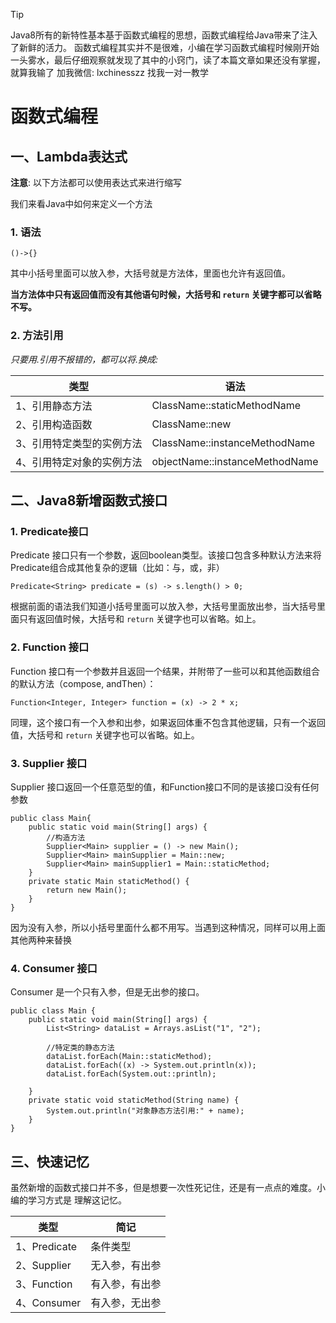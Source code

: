 > [!TIP]
> Java8所有的新特性基本基于函数式编程的思想，函数式编程给Java带来了注入了新鲜的活力。
> 函数式编程其实并不是很难，小编在学习函数式编程时候刚开始一头雾水，最后仔细观察就发现了其中的小窍门，读了本篇文章如果还没有掌握，就算我输了
> 加我微信: lxchinesszz 找我一对一教学

# 函数式编程



## 一、Lambda表达式

**注意**: 以下方法都可以使用表达式来进行缩写

我们来看Java中如何来定义一个方法

### 1. 语法

`()->{}`

其中小括号里面可以放入参，大括号就是方法体，里面也允许有返回值。

**当方法体中只有返回值而没有其他语句时候，大括号和 `return` 关键字都可以省略不写。**


### 2. 方法引用

*只要用.引用不报错的，都可以将.换成:*

| 类型                      | 语法                           |
| ------------------------- | ------------------------------ |
| 1、引用静态方法           | ClassName::staticMethodName    |
| 2、引用构造函数           | ClassName::new                 |
| 3、引用特定类型的实例方法 | ClassName::instanceMethodName  |
| 4、引用特定对象的实例方法 | objectName::instanceMethodName |


## 二、Java8新增函数式接口

### 1. Predicate接口

Predicate 接口只有一个参数，返回boolean类型。该接口包含多种默认方法来将Predicate组合成其他复杂的逻辑（比如：与，或，非）

```
Predicate<String> predicate = (s) -> s.length() > 0;
```
根据前面的语法我们知道小括号里面可以放入参，大括号里面放出参，当大括号里面只有返回值时候，大括号和 `return` 关键字也可以省略。如上。
### 2. Function 接口

Function 接口有一个参数并且返回一个结果，并附带了一些可以和其他函数组合的默认方法（compose, andThen）：

```
Function<Integer, Integer> function = (x) -> 2 * x;
```
同理，这个接口有一个入参和出参，如果返回体重不包含其他逻辑，只有一个返回值，大括号和 `return` 关键字也可以省略。如上。

### 3. Supplier 接口

Supplier 接口返回一个任意范型的值，和Function接口不同的是该接口没有任何参数

```
public class Main{
    public static void main(String[] args) {
        //构造方法
        Supplier<Main> supplier = () -> new Main();
        Supplier<Main> mainSupplier = Main::new;
        Supplier<Main> mainSupplier1 = Main::staticMethod;
    }
    private static Main staticMethod() {
        return new Main();
    }
}
```

因为没有入参，所以小括号里面什么都不用写。当遇到这种情况，同样可以用上面其他两种来替换

### 4. Consumer 接口

Consumer 是一个只有入参，但是无出参的接口。

```
public class Main {
    public static void main(String[] args) {
        List<String> dataList = Arrays.asList("1", "2");

        //特定类的静态方法
        dataList.forEach(Main::staticMethod);
        dataList.forEach((x) -> System.out.println(x));
        dataList.forEach(System.out::println);

    }
    private static void staticMethod(String name) {
        System.out.println("对象静态方法引用:" + name);
    }
}
```

## 三、快速记忆

虽然新增的函数式接口并不多，但是想要一次性死记住，还是有一点点的难度。小编的学习方式是
理解这记忆。

| 类型         | 简记           |
| ------------ | -------------- |
| 1、Predicate | 条件类型       |
| 2、Supplier  | 无入参，有出参 |
| 3、Function  | 有入参，有出参 |
| 4、Consumer  | 有入参，无出参 |
